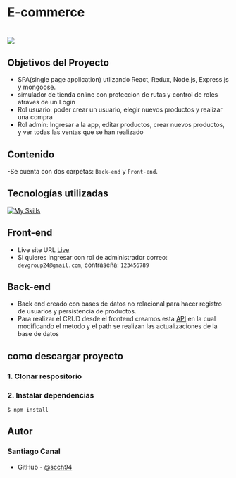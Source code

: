 <h1>E-commerce <h1/>

<img src="https://user-images.githubusercontent.com/109535432/204139454-d09f4452-7d76-4360-9da9-02e451b0e175.PNG"   />

## Objetivos del Proyecto

- SPA(single page application) utlizando React, Redux, Node.js, Express.js y mongoose.
- simulador de tienda online con proteccion de rutas y control de roles atraves de un Login
- Rol usuario: poder crear un usuario, elegir nuevos productos y realizar una compra
- Rol admin: Ingresar a la app, editar productos, crear nuevos productos, y ver todas las ventas que se han realizado  

## Contenido

-Se cuenta con dos carpetas: `Back-end` y `Front-end`. 

## Tecnologías utilizadas
[![My Skills](https://skillicons.dev/icons?i=html,css,bootstrap,js,react,redux,nodejs,express,mongodb)](https://skillicons.dev)

## Front-end 
- Live site URL [Live](https://e-commerce-ten-swart-18.vercel.app/)
- Si quieres ingresar con rol de administrador correo: `devgroup24@gmail.com`, contraseña: `123456789`
  
## Back-end
- Back end creado con bases de datos no relacional para hacer registro de usuarios y persistencia de productos.
- Para realizar el CRUD desde el frontend creamos esta [API](https://devgroup.onrender.com/users) en la cual modificando el metodo y el path se realizan las actualizaciones de la base de datos
  
## como descargar proyecto 
  
### 1. Clonar respositorio 

### 2. Instalar dependencias

```
$ npm install
```
  
## Autor

### Santiago Canal

- GitHub - [@scch94](https://github.com/scch94)

